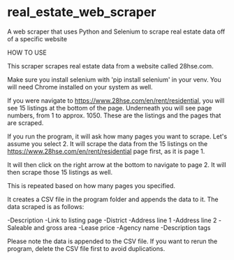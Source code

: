 # real_estate_web_scraper
A web scraper that uses Python and Selenium to scrape real estate data off of a specific website

HOW TO USE

This scraper scrapes real estate data from a website called 28hse.com.

Make sure you install selenium with 'pip install selenium' in your venv.
You will need Chrome installed on your system as well.

If you were navigate to https://www.28hse.com/en/rent/residential, you will see 15 listings
at the bottom of the page. Underneath you will see page numbers, from 1 to approx. 1050. These
are the listings and the pages that are scraped.

If you run the program, it will ask how many pages you want to scrape. Let's assume you select 2.
It will scrape the data from the 15 listings on the https://www.28hse.com/en/rent/residential 
page first, as it is page 1. 

It will then click on the right arrow at the bottom to navigate to page 2. It will then
scrape those 15 listings as well.

This is repeated based on how many pages you specified.

It creates a CSV file in the program folder and appends the data to it. The data scraped is as follows:

-Description
-Link to listing page
-District
-Address line 1
-Address line 2
-Saleable and gross area
-Lease price
-Agency name
-Description tags

Please note the data is appended to the CSV file. If you want to rerun the program, delete
the CSV file first to avoid duplications.